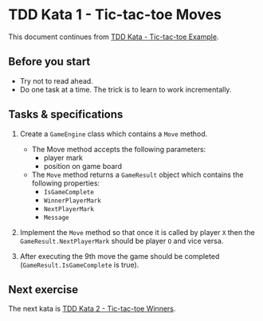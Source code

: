 # TDD Kata 1 - Tic-tac-toe Moves

This document continues from [TDD Kata - Tic-tac-toe Example](tdd_kata0.md).

## Before you start

- Try not to read ahead.
- Do one task at a time. The trick is to learn to work incrementally.

## Tasks & specifications

1.  Create a `GameEngine` class which contains a `Move` method.
    - The Move method accepts the following parameters: 
        - player mark
        - position on game board
    - The `Move` method returns a `GameResult` object which contains the following properties:
        - `IsGameComplete`
        - `WinnerPlayerMark`
        - `NextPlayerMark`
        - `Message`

2.  Implement the `Move` method so that once it is called by player `X` then the `GameResult.NextPlayerMark` should be player `O` and vice versa.

3.  After executing the 9th move the game should be completed (`GameResult.IsGameComplete` is true). 

## Next exercise

The next kata is [TDD Kata 2 - Tic-tac-toe Winners](tdd_kata2.md).